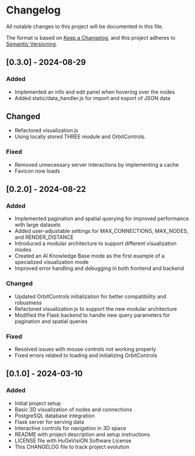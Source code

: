 # Changelog
All notable changes to this project will be documented in this file.

The format is based on [Keep a Changelog](https://keepachangelog.com/en/1.0.0/),
and this project adheres to [Semantic Versioning](https://semver.org/spec/v2.0.0.html).

## [0.3.0] - 2024-08-29
### Added
- Implemented an info and edit panel when hovering over the nodes
- Added static/data_handler.js for import and export of JSON data

## Changed
- Refactored visualization.js
- Using locally stored THREE module and OrbitControls.

### Fixed
- Removed unnecessary server interactions by implementing a cache
- Favicon now loads

## [0.2.0] - 2024-08-22
### Added
- Implemented pagination and spatial querying for improved performance with large datasets
- Added user-adjustable settings for MAX_CONNECTIONS, MAX_NODES, and RENDER_DISTANCE
- Introduced a modular architecture to support different visualization modes
- Created an AI Knowledge Base mode as the first example of a specialized visualization mode
- Improved error handling and debugging in both frontend and backend

### Changed
- Updated OrbitControls initialization for better compatibility and robustness
- Refactored visualization.js to support the new modular architecture
- Modified the Flask backend to handle new query parameters for pagination and spatial queries

### Fixed
- Resolved issues with mouse controls not working properly
- Fixed errors related to loading and initializing OrbitControls

## [0.1.0] - 2024-03-10
### Added
- Initial project setup
- Basic 3D visualization of nodes and connections
- PostgreSQL database integration
- Flask server for serving data
- Interactive controls for navigation in 3D space
- README with project description and setup instructions
- LICENSE file with HuGeVisiON Software License
- This CHANGELOG file to track project evolution

